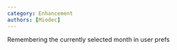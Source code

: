 ```yaml
---
category: Enhancement
authors: [Miodec]
---
```


Remembering the currently selected month in user prefs
